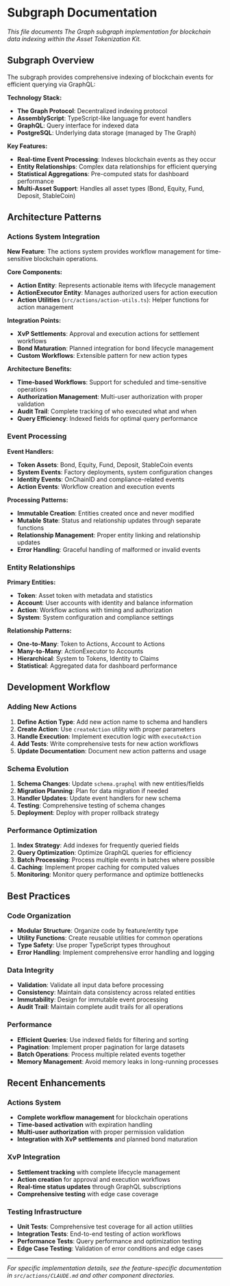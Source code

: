 # Subgraph Documentation

_This file documents The Graph subgraph implementation for blockchain data
indexing within the Asset Tokenization Kit._

## Subgraph Overview

The subgraph provides comprehensive indexing of blockchain events for efficient
querying via GraphQL:

**Technology Stack:**

- **The Graph Protocol**: Decentralized indexing protocol
- **AssemblyScript**: TypeScript-like language for event handlers
- **GraphQL**: Query interface for indexed data
- **PostgreSQL**: Underlying data storage (managed by The Graph)

**Key Features:**

- **Real-time Event Processing**: Indexes blockchain events as they occur
- **Entity Relationships**: Complex data relationships for efficient querying
- **Statistical Aggregations**: Pre-computed stats for dashboard performance
- **Multi-Asset Support**: Handles all asset types (Bond, Equity, Fund, Deposit,
  StableCoin)

## Architecture Patterns

### Actions System Integration

**New Feature**: The actions system provides workflow management for
time-sensitive blockchain operations.

**Core Components:**

- **Action Entity**: Represents actionable items with lifecycle management
- **ActionExecutor Entity**: Manages authorized users for action execution
- **Action Utilities** (`src/actions/action-utils.ts`): Helper functions for
  action management

**Integration Points:**

- **XvP Settlements**: Approval and execution actions for settlement workflows
- **Bond Maturation**: Planned integration for bond lifecycle management
- **Custom Workflows**: Extensible pattern for new action types

**Architecture Benefits:**

- **Time-based Workflows**: Support for scheduled and time-sensitive operations
- **Authorization Management**: Multi-user authorization with proper validation
- **Audit Trail**: Complete tracking of who executed what and when
- **Query Efficiency**: Indexed fields for optimal query performance

### Event Processing

**Event Handlers:**

- **Token Assets**: Bond, Equity, Fund, Deposit, StableCoin events
- **System Events**: Factory deployments, system configuration changes
- **Identity Events**: OnChainID and compliance-related events
- **Action Events**: Workflow creation and execution events

**Processing Patterns:**

- **Immutable Creation**: Entities created once and never modified
- **Mutable State**: Status and relationship updates through separate functions
- **Relationship Management**: Proper entity linking and relationship updates
- **Error Handling**: Graceful handling of malformed or invalid events

### Entity Relationships

**Primary Entities:**

- **Token**: Asset token with metadata and statistics
- **Account**: User accounts with identity and balance information
- **Action**: Workflow actions with timing and authorization
- **System**: System configuration and compliance settings

**Relationship Patterns:**

- **One-to-Many**: Token to Actions, Account to Actions
- **Many-to-Many**: ActionExecutor to Accounts
- **Hierarchical**: System to Tokens, Identity to Claims
- **Statistical**: Aggregated data for dashboard performance

## Development Workflow

### Adding New Actions

1. **Define Action Type**: Add new action name to schema and handlers
2. **Create Action**: Use `createAction` utility with proper parameters
3. **Handle Execution**: Implement execution logic with `executeAction`
4. **Add Tests**: Write comprehensive tests for new action workflows
5. **Update Documentation**: Document new action patterns and usage

### Schema Evolution

1. **Schema Changes**: Update `schema.graphql` with new entities/fields
2. **Migration Planning**: Plan for data migration if needed
3. **Handler Updates**: Update event handlers for new schema
4. **Testing**: Comprehensive testing of schema changes
5. **Deployment**: Deploy with proper rollback strategy

### Performance Optimization

1. **Index Strategy**: Add indexes for frequently queried fields
2. **Query Optimization**: Optimize GraphQL queries for efficiency
3. **Batch Processing**: Process multiple events in batches where possible
4. **Caching**: Implement proper caching for computed values
5. **Monitoring**: Monitor query performance and optimize bottlenecks

## Best Practices

### Code Organization

- **Modular Structure**: Organize code by feature/entity type
- **Utility Functions**: Create reusable utilities for common operations
- **Type Safety**: Use proper TypeScript types throughout
- **Error Handling**: Implement comprehensive error handling and logging

### Data Integrity

- **Validation**: Validate all input data before processing
- **Consistency**: Maintain data consistency across related entities
- **Immutability**: Design for immutable event processing
- **Audit Trail**: Maintain complete audit trails for all operations

### Performance

- **Efficient Queries**: Use indexed fields for filtering and sorting
- **Pagination**: Implement proper pagination for large datasets
- **Batch Operations**: Process multiple related events together
- **Memory Management**: Avoid memory leaks in long-running processes

## Recent Enhancements

### Actions System

- **Complete workflow management** for blockchain operations
- **Time-based activation** with expiration handling
- **Multi-user authorization** with proper permission validation
- **Integration with XvP settlements** and planned bond maturation

### XvP Integration

- **Settlement tracking** with complete lifecycle management
- **Action creation** for approval and execution workflows
- **Real-time status updates** through GraphQL subscriptions
- **Comprehensive testing** with edge case coverage

### Testing Infrastructure

- **Unit Tests**: Comprehensive test coverage for all action utilities
- **Integration Tests**: End-to-end testing of action workflows
- **Performance Tests**: Query performance and optimization testing
- **Edge Case Testing**: Validation of error conditions and edge cases

---

_For specific implementation details, see the feature-specific documentation in
`src/actions/CLAUDE.md` and other component directories._

